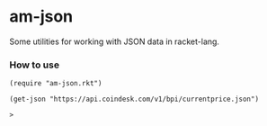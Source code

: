 # am-json

Some utilities for working with JSON data in racket-lang.

### How to use

```racket
(require "am-json.rkt")

(get-json "https://api.coindesk.com/v1/bpi/currentprice.json")

> 
```